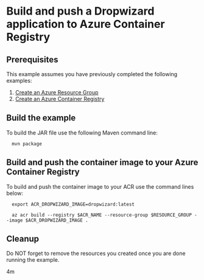 
# Build and push a Dropwizard application to Azure Container Registry

## Prerequisites

This example assumes you have previously completed the following examples:

1. [Create an Azure Resource Group](../../group/create/README.md)
1. [Create an Azure Container Registry](../create/README.md)

<!-- 

  if [[ -z $REGION ]]; then
    export REGION=westus
  fi

  -->
<!-- workflow.cron(0 3 * * 1) -->
<!-- workflow.include(../create/README.md) -->

## Build the example

<!-- workflow.run()

  cd acr/dropwizard

  -->

To build the JAR file use the following Maven command line:

```shell
  mvn package
```

## Build and push the container image to your Azure Container Registry

To build and push the container image to your ACR use the command lines below:

```shell
  export ACR_DROPWIZARD_IMAGE=dropwizard:latest

  az acr build --registry $ACR_NAME --resource-group $RESOURCE_GROUP --image $ACR_DROPWIZARD_IMAGE .
```

<!-- workflow.run()

  cd ../..

  -->

<!-- workflow.directOnly()

  export RESULT=$(az acr repository show --name $ACR_NAME --image $ACR_DROPWIZARD_IMAGE)
  az group delete --name $RESOURCE_GROUP --yes || true
  if [[ -z $RESULT ]]; then
    echo "Unable to find " $ACR_DROPWIZARD_IMAGE " image"
    exit 1
  fi

  -->

## Cleanup

Do NOT forget to remove the resources you created once you are done running the
example.

4m
